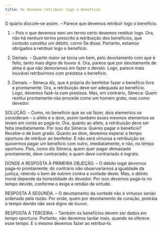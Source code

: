 ```yaml
---
title: Se devemos retribuir logo o benefício
---
```


O quarto discute–se assim. – Parece que devemos retribuir logo o benefício.  

1. – Pois o que devemos sem um termo certo devemos restituir logo. Ora, não há nenhum termo prescrito à retribuição dos benefícios, que contudo constitui um débito, corno Se disse. Portanto, estamos obrigados a retribuir logo o benefício.  

2. Demais. – Quanto maior se torna um bem, pelo devotamento com que é feito, tanto mais digno de louvor é. Ora, parece que por devotamente de alma é que não demoramos em fazer o devido. Logo, parece mais louvável retribuirmos com presteza o benefício.  

3. Demais. – Séneca diz, que é própria do benfeitor fazer o benefício livre e prontamente. Ora, a retribuição deve ser adequada ao benefício. Logo, devemos fazê–la com presteza.  Mas, em contrário, Séneca: Quem restitui prontamente não procede como um homem grato, mas como devedor. 

SOLUÇÃO. – Como, no beneficio que se vai fazer, dois elementos se consideram – o afeto e o dom, assim também esses mesmos elementos se levam em conta ao pagá–lo. Ora, quanto ao afeto, a retribuição deve ser feita imediatamente. Por isso diz Séneca: Queres pagar o benefício? Recebe–o de bom grado. Quanto ao dom, devemos esperar o tempo oportuno de retribuir ao benfeitor. E não será virtuosa a retribuição se quisermos pagar um beneficio com outro, imediatamente, e não, no tempo oportuno. Pois, como diz Séneca, quem quer pagar demasiado prontamente, deve contrariado; e quem deve contrariado é ingrato.  

DONDE A RESPOSTA À PRIMEIRA OBJEÇÃO. – O débito legal devemos paga–lo prontamente; do contrário não observaríamos a igualdade da justiça, retendo o bem de outrem contra a vontade deste. Mas, o débito moral depende da honestidade do devedor. Por isso devemos pagá–lo no tempo devido, conforme o exige a retidão da virtude.  

RESPOSTA À SEGUNDA. – O devotamento da vontade não é virtuoso senão ordenado pela razão. Por onde, quem por devotamento de coração, protráia o tempo devido não será digno de louvor.  

RESPOSTA À TERCEIRA. – Também os benefícios devem ser dados em tempo oportuno. Portanto, não devemos tardar mais, quando se oferece esse tempo. E o mesmo devemos fazer ao retribui–lo.